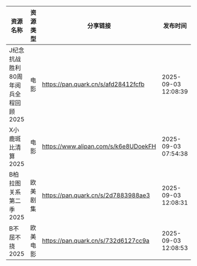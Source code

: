 | 资源名称                  | 资源类型 | 分享链接                                 | 发布时间                |
| --------------------- | ---- | ------------------------------------ | ------------------- |
| J纪念抗战胜利80周年阅兵全程回顾2025 | 电影   | https://pan.quark.cn/s/afd28412fcfb  | 2025-09-03 12:08:39 |
| X小鹿斑比清算2025           | 电影   | https://www.alipan.com/s/k6e8UDoekFH | 2025-09-03 07:54:38 |
| B柏拉图关系第二季2025         | 欧美剧集 | https://pan.quark.cn/s/2d7883988ae3  | 2025-09-03 12:08:31 |
| B不屈不挠2025             | 欧美电影 | https://pan.quark.cn/s/732d6127cc9a  | 2025-09-03 12:08:53 |
